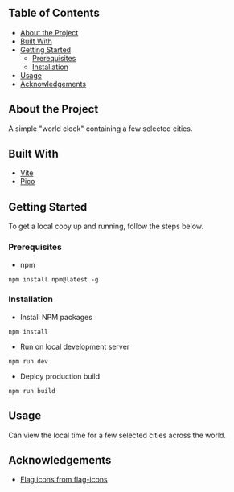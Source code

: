 ## Table of Contents

- [About the Project](#about-the-project)
- [Built With](#built-with)
- [Getting Started](#getting-started)
  - [Prerequisites](#prerequisites)
  - [Installation](#installation)
- [Usage](#usage)
- [Acknowledgements](#acknowledgements)

## About the Project

A simple "world clock" containing a few selected cities.

## Built With

- [Vite](https://vitejs.dev/)
- [Pico](https://picocss.com/)

## Getting Started

To get a local copy up and running, follow the steps below.

### Prerequisites

- npm

`npm install npm@latest -g`

### Installation

- Install NPM packages

`npm install`

- Run on local development server

`npm run dev`

- Deploy production build

`npm run build`

## Usage

Can view the local time for a few selected cities across the world.

## Acknowledgements

- [Flag icons from flag-icons](https://github.com/lipis/flag-icons)
